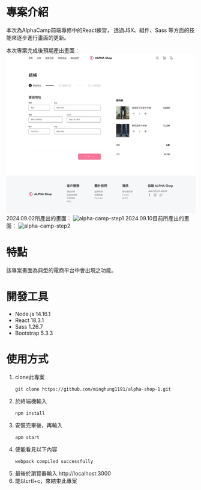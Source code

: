 # 專案介紹
本次為AlphaCamp前端專修中的React練習， 透過JSX、組件、Sass 等方面的技能來逐步進行畫面的更新。

本次專案完成後預期產出畫面：
![image](https://github.com/minghung1191/alpha-shop-1/blob/main/public/images/preview-1.png)
2024.09.02所產出的畫面：
<img width="1037" alt="alpha-camp-step1" src="https://github.com/user-attachments/assets/bfadcb25-969f-4d4f-900b-7e7bde58aec3">
2024.09.10目前所產出的畫面：
<img width="1114" alt="alpha-camp-step2" src="https://github.com/user-attachments/assets/f3d82583-fdc2-413f-8ea9-6b89acda4f72">
# 特點
該專案畫面為典型的電商平台中會出現之功能。
# 開發工具
* Node.js 14.16.1
* React 18.3.1
* Sass 1.26.7
* Bootstrap 5.3.3
# 使用方式
1. clone此專案
   ```
   git clone https://github.com/minghung1191/alpha-shop-1.git
2. 於終端機輸入
   ```
   npm install
3. 安裝完畢後，再輸入
   ```
   apm start
4. 便能看見以下內容
   ```
   webpack compiled successfully
5. 最後於瀏覽器輸入
   http://localhost:3000
10. 能以crtl+c，來結束此專案
